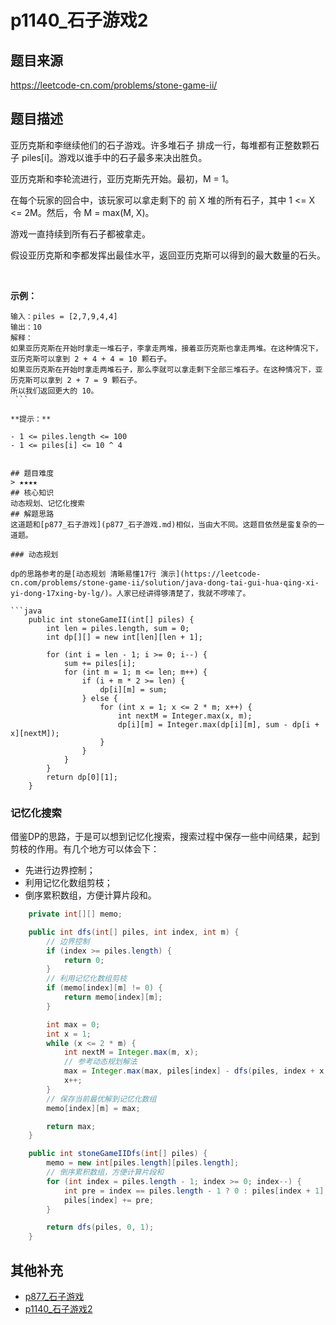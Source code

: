 # p1140_石子游戏2
## 题目来源
https://leetcode-cn.com/problems/stone-game-ii/
## 题目描述

亚历克斯和李继续他们的石子游戏。许多堆石子 排成一行，每堆都有正整数颗石子 piles[i]。游戏以谁手中的石子最多来决出胜负。

亚历克斯和李轮流进行，亚历克斯先开始。最初，M = 1。

在每个玩家的回合中，该玩家可以拿走剩下的 前 X 堆的所有石子，其中 1 <= X <= 2M。然后，令 M = max(M, X)。

游戏一直持续到所有石子都被拿走。

假设亚历克斯和李都发挥出最佳水平，返回亚历克斯可以得到的最大数量的石头。

 

**示例：**
```text
输入：piles = [2,7,9,4,4]
输出：10
解释：
如果亚历克斯在开始时拿走一堆石子，李拿走两堆，接着亚历克斯也拿走两堆。在这种情况下，亚历克斯可以拿到 2 + 4 + 4 = 10 颗石子。 
如果亚历克斯在开始时拿走两堆石子，那么李就可以拿走剩下全部三堆石子。在这种情况下，亚历克斯可以拿到 2 + 7 = 9 颗石子。
所以我们返回更大的 10。 
 ```

**提示：**

- 1 <= piles.length <= 100
- 1 <= piles[i] <= 10 ^ 4


## 题目难度
> ★★★★
## 核心知识
动态规划、记忆化搜索
## 解题思路
这道题和[p877_石子游戏](p877_石子游戏.md)相似，当由大不同。这题目依然是蛮复杂的一道题。

### 动态规划

dp的思路参考的是[动态规划 清晰易懂17行 演示](https://leetcode-cn.com/problems/stone-game-ii/solution/java-dong-tai-gui-hua-qing-xi-yi-dong-17xing-by-lg/)。人家已经讲得够清楚了，我就不啰嗦了。

```java
    public int stoneGameII(int[] piles) {
        int len = piles.length, sum = 0;
        int dp[][] = new int[len][len + 1];

        for (int i = len - 1; i >= 0; i--) {
            sum += piles[i];
            for (int m = 1; m <= len; m++) {
                if (i + m * 2 >= len) {
                    dp[i][m] = sum;
                } else {
                    for (int x = 1; x <= 2 * m; x++) {
                        int nextM = Integer.max(x, m);
                        dp[i][m] = Integer.max(dp[i][m], sum - dp[i + x][nextM]);
                    }
                }
            }
        }
        return dp[0][1];
    }
```

### 记忆化搜索

借鉴DP的思路，于是可以想到记忆化搜索，搜索过程中保存一些中间结果，起到剪枝的作用。有几个地方可以体会下：

- 先进行边界控制；
- 利用记忆化数组剪枝；
- 倒序累积数组，方便计算片段和。

```java
    private int[][] memo;

    public int dfs(int[] piles, int index, int m) {
        // 边界控制
        if (index >= piles.length) {
            return 0;
        }
        // 利用记忆化数组剪枝
        if (memo[index][m] != 0) {
            return memo[index][m];
        }

        int max = 0;
        int x = 1;
        while (x <= 2 * m) {
            int nextM = Integer.max(m, x);
            // 参考动态规划解法
            max = Integer.max(max, piles[index] - dfs(piles, index + x, nextM));
            x++;
        }
        // 保存当前最优解到记忆化数组
        memo[index][m] = max;

        return max;
    }

    public int stoneGameIIDfs(int[] piles) {
        memo = new int[piles.length][piles.length];
        // 倒序累积数组，方便计算片段和
        for (int index = piles.length - 1; index >= 0; index--) {
            int pre = index == piles.length - 1 ? 0 : piles[index + 1];
            piles[index] += pre;
        }

        return dfs(piles, 0, 1);
    }

```

## 其他补充

- [p877_石子游戏](../problem/p877_石子游戏.md)
- [p1140_石子游戏2](../problem/p1140_石子游戏2.md)